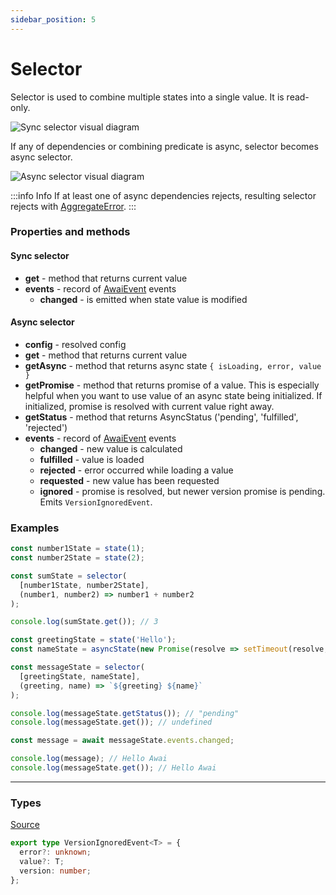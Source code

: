 ```yaml
---
sidebar_position: 5
---
```


# Selector

Selector is used to combine multiple states into a single value. It is read-only.


![Sync selector visual diagram](/diagrams/SyncSelector.svg "Sync selector visual diagram")

If any of dependencies or combining predicate is async, selector becomes async selector.

![Async selector visual diagram](/diagrams/AsyncSelector.svg "Async selector visual diagram")

:::info Info
If at least one of async dependencies rejects, resulting selector rejects with [AggregateError](https://developer.mozilla.org/en-US/docs/Web/JavaScript/Reference/Global_Objects/AggregateError).
:::

### Properties and methods

#### Sync selector
- **get** - method that returns current value
- **events** - record of [AwaiEvent](/awai-event) events
  - **changed** - is emitted when state value is modified

#### Async selector
- **config** - resolved config
- **get** - method that returns current value
- **getAsync** - method that returns async state `{ isLoading, error, value }`
- **getPromise** - method that returns promise of a value. This is especially helpful when you want to use value of an async state being initialized. If initialized, promise is resolved with current value right away.
- **getStatus** - method that returns AsyncStatus ('pending', 'fulfilled', 'rejected')
- **events** - record of [AwaiEvent](/awai-event) events
  - **changed** - new value is calculated
  - **fulfilled** - value is loaded
  - **rejected** - error occurred while loading a value
  - **requested** - new value has been requested
  - **ignored** - promise is resolved, but newer version promise is pending. Emits `VersionIgnoredEvent`.

### Examples

```ts title="Usage example - Sync Selector"
const number1State = state(1);
const number2State = state(2);

const sumState = selector(
  [number1State, number2State],
  (number1, number2) => number1 + number2
);

console.log(sumState.get()); // 3
```

```ts title="Usage example - Async Selector"
const greetingState = state('Hello');
const nameState = asyncState(new Promise(resolve => setTimeout(resolve, 100, 'Awai')));

const messageState = selector(
  [greetingState, nameState],
  (greeting, name) => `${greeting} ${name}`
);

console.log(messageState.getStatus()); // "pending"
console.log(messageState.get()); // undefined

const message = await messageState.events.changed;

console.log(message); // Hello Awai
console.log(messageState.get()); // Hello Awai
```

---

### Types

[Source](https://github.com/yuriyyakym/awai/blob/master/src/selector/types.ts)

```ts
export type VersionIgnoredEvent<T> = {
  error?: unknown;
  value?: T;
  version: number;
};
```

